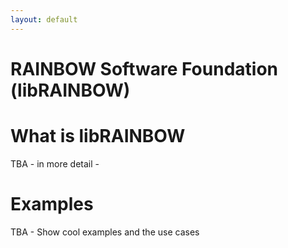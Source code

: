 ```yaml
---
layout: default
---
```

# RAINBOW Software Foundation (libRAINBOW) 
<!-- [Installation Guide](/installation_guide/){: .btn } -->

# What is libRAINBOW
TBA - in more detail -
# Examples
TBA - Show cool examples and the use cases
